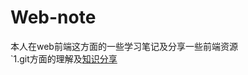 # Web-note
本人在web前端这方面的一些学习笔记及分享一些前端资源<br/>
`1.git方面的理解及[知识分享](http://www.cnblogs.com/horanly/p/6265182.html)
